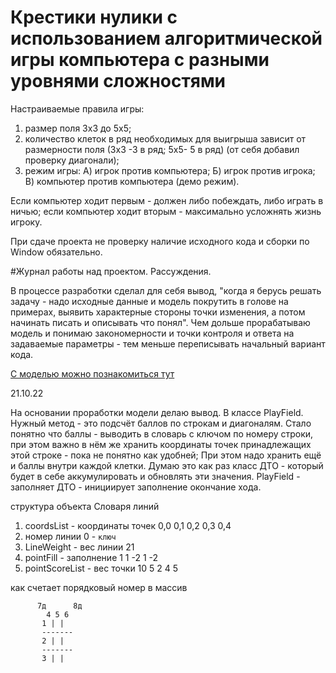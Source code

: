 # Крестики нулики с использованием алгоритмической игры компьютера с разными уровнями сложностями

Настраиваемые правила игры:
1) размер поля 3х3 до 5х5;
2) количество клеток в ряд необходимых для выигрыша зависит от размерности поля (3х3 -3 в ряд; 5х5- 5 в ряд) (от себя
   добавил проверку диагонали);
3) режим игры: А) игрок против компьютера; Б) игрок против игрока; В) компьютер против компьютера (демо режим).

Если компьютер ходит первым - должен либо побеждать, либо играть в ничью; если компьютер ходит вторым - максимально
усложнять жизнь игроку.

При сдаче проекта не проверку наличие исходного кода и сборки по Window обязательно.

#Журнал работы над проектом. Рассуждения.

В процессе разработки сделал для себя вывод, "когда я берусь решать задачу - надо исходные данные и модель покрутить
в голове на примерах, выявить характерные стороны точки изменения, а потом начинать писать и описывать что понял".
Чем дольше прорабатываю модель и понимаю закономерности и точки контроля и ответа на задаваемые параметры - тем меньше
переписывать начальный вариант кода.

[ С моделью можно познакомиться тут ](!https://disk.yandex.ru/d/j7ST8evd1dn-qg)

21.10.22

На основании проработки модели делаю вывод.
В классе PlayField. Нужный метод - это подсчёт баллов по строкам и диагоналям.
Стало понятно что баллы - выводить в словарь с ключом по номеру строки, при этом важно в нём же хранить координаты точек
принадлежащих этой строке - пока не понятно как удобней;
При этом надо хранить ещё и баллы внутри каждой клетки.
Думаю это как раз класс ДТО - который будет в себе аккумулировать и обновлять эти значения.
PlayField - заполняет ДТО - инициирует заполнение окончание хода.

структура объекта Словаря линий
1. coordsList - координаты точек 0,0 0,1 0,2 0,3 0,4
2. номер линии 0 - `ключ`				
3. LineWeight - вес линии 21				
4. pointFill - заполнение 1 1 -2 1 -2
5. pointScoreList - вес точки 10 5 2 4 5

как счетает порядковый номер в массив

```
      7д      8д
        4 5 6
       1 | | 
       -------
       2 | |
       -------
       3 | |
       
```